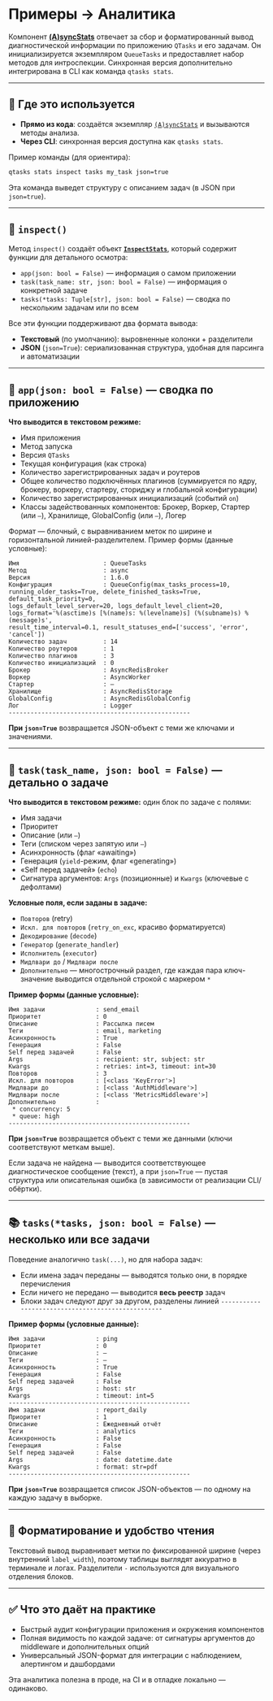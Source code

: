 # Примеры → Аналитика

Компонент [**(A)syncStats**](/qtasks/ru/api/stats/basestats) отвечает за сбор и
форматированный вывод диагностической
информации по приложению `QTasks` и его задачам.
Он инициализируется экземпляром `QueueTasks` и предоставляет набор методов для интроспекции.
Синхронная версия дополнительно интегрирована в CLI как команда `qtasks stats`.

---

## 🚀 Где это используется

* **Прямо из кода**: создаётся экземпляр [`(A)syncStats`](/qtasks/ru/api/stats/basestats)
и вызываются методы анализа.
* **Через CLI**: синхронная версия доступна как `qtasks stats`.

Пример команды (для ориентира):

```bash
qtasks stats inspect tasks my_task json=true
```

Эта команда выведет структуру с описанием задач (в JSON при `json=true`).

---

## 🔎 `inspect()`

Метод `inspect()` создаёт объект [**`InspectStats`**](/qtasks/ru/api/stats/inspect/inspect_stats/),
который содержит функции для
детального осмотра:

* `app(json: bool = False)` — информация о самом приложении
* `task(task_name: str, json: bool = False)` — информация о конкретной задаче
* `tasks(*tasks: Tuple[str], json: bool = False)` — сводка по нескольким задачам
или по всем

Все эти функции поддерживают два формата вывода:

* **Текстовый** (по умолчанию): выровненные колонки + разделители
* **JSON** (`json=True`): сериализованная структура, удобная для парсинга и автоматизации

---

## 🧭 `app(json: bool = False)` — сводка по приложению

**Что выводится в текстовом режиме:**

* Имя приложения
* Метод запуска
* Версия `QTasks`
* Текущая конфигурация (как строка)
* Количество зарегистрированных задач и роутеров
* Общее количество подключённых плагинов (суммируется по ядру, брокеру, воркеру,
стартеру, сториджу и глобальной конфигурации)
* Количество зарегистрированных инициализаций (событий `on`)
* Классы задействованных компонентов: Брокер, Воркер, Стартер (или `—`), Хранилище,
GlobalConfig (или `—`), Логер

Формат — блочный, с выравниванием меток по ширине и горизонтальной линией-разделителем.
Пример формы (данные условные):

```text
Имя                       : QueueTasks
Метод                     : async
Версия                    : 1.6.0
Конфигурация              : QueueConfig(max_tasks_process=10,
running_older_tasks=True, delete_finished_tasks=True, default_task_priority=0,
logs_default_level_server=20, logs_default_level_client=20,
logs_format='%(asctime)s [%(name)s: %(levelname)s] (%(subname)s) %(message)s',
result_time_interval=0.1, result_statuses_end=['success', 'error', 'cancel'])
Количество задач          : 14
Количество роутеров       : 1
Количество плагинов       : 3
Количество инициализаций  : 0
Брокер                    : AsyncRedisBroker
Воркер                    : AsyncWorker
Стартер                   : —
Хранилище                 : AsyncRedisStorage
GlobalConfig              : AsyncRedisGlobalConfig
Лог                       : Logger
--------------------------------------------------
```

**При `json=True`** возвращается JSON-объект с теми же ключами и значениями.

---

## 🧩 `task(task_name, json: bool = False)` — детально о задаче

**Что выводится в текстовом режиме:** один блок по задаче с полями:

* Имя задачи
* Приоритет
* Описание (или `—`)
* Теги (списком через запятую или `—`)
* Асинхронность (флаг «awaiting»)
* Генерация (`yield`-режим, флаг «generating»)
* «Self перед задачей» (`echo`)
* Сигнатура аргументов: `Args` (позиционные) и `Kwargs` (ключевые с дефолтами)

**Условные поля, если заданы в задаче:**

* `Повторов` (retry)
* `Искл. для повторов` (`retry_on_exc`, красиво форматируется)
* `Декодирование` (`decode`)
* `Генератор` (`generate_handler`)
* `Исполнитель` (`executor`)
* `Мидлвари до` / `Мидлвари после`
* `Дополнительно` — многострочный раздел, где каждая пара ключ-значение выводится
отдельной строкой с маркером `*`

**Пример формы (данные условные):**

```text
Имя задачи              : send_email
Приоритет               : 0
Описание                : Рассылка писем
Теги                    : email, marketing
Асинхронность           : True
Генерация               : False
Self перед задачей      : False
Args                    : recipient: str, subject: str
Kwargs                  : retries: int=3, timeout: int=30
Повторов                : 3
Искл. для повторов      : [<class 'KeyError'>]
Мидлвари до             : [<class 'AuthMiddleware'>]
Мидлвари после          : [<class 'MetricsMiddleware'>]
Дополнительно           :
 * concurrency: 5
 * queue: high
--------------------------------------------------
```

**При `json=True`** возвращается объект с теми же данными (ключи соответствуют
меткам выше).

Если задача не найдена — выводится соответствующее диагностическое сообщение (текст),
а при `json=True` — пустая структура или описательная ошибка (в зависимости от
реализации CLI/обёртки).

---

## 📚 `tasks(*tasks, json: bool = False)` — несколько или все задачи

Поведение аналогично `task(...)`, но для набора задач:

* Если имена задач переданы — выводятся только они, в порядке перечисления
* Если ничего не передано — выводится **весь реестр** задач
* Блоки задач следуют друг за другом, разделены линией `--------------------------------------------------`

**Пример формы (условные данные):**

```text
Имя задачи              : ping
Приоритет               : 0
Описание                : —
Теги                    : —
Асинхронность           : True
Генерация               : False
Self перед задачей      : False
Args                    : host: str
Kwargs                  : timeout: int=5
--------------------------------------------------
Имя задачи              : report_daily
Приоритет               : 1
Описание                : Ежедневный отчёт
Теги                    : analytics
Асинхронность           : False
Генерация               : False
Self перед задачей      : False
Args                    : date: datetime.date
Kwargs                  : format: str=pdf
--------------------------------------------------
```

**При `json=True`** возвращается список JSON-объектов — по одному на каждую задачу
в выборке.

---

## 🧱 Форматирование и удобство чтения

Текстовый вывод выравнивает метки по фиксированной ширине (через внутренний `label_width`),
поэтому таблицы выглядят аккуратно в терминале и логах. Разделители `-` используются
для визуального отделения блоков.

---

## ✅ Что это даёт на практике

* Быстрый аудит конфигурации приложения и окружения компонентов
* Полная видимость по каждой задаче: от сигнатуры аргументов до middleware и дополнительных
опций
* Универсальный JSON-формат для интеграции с наблюдением, алертингом и дашбордами

Эта аналитика полезна в проде, на CI и в отладке локально — одинаково.
